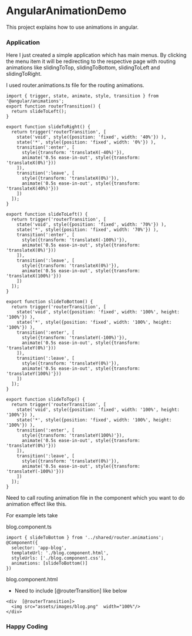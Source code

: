 # AngularAnimationDemo

This project explains how to use animations in angular.

### Application ###

Here I just created a simple application which has main menus. By clicking the menu item it will be redirecting to the respective page with routing animations like slidingToTop, slidingToBottom, slidingToLeft and slidingToRight.

I used router.animations.ts file for the routing animations.

```
import { trigger, state, animate, style, transition } from '@angular/animations';
export function routerTransition() {
  return slideToLeft();
}

export function slideToRight() {
  return trigger('routerTransition', [
    state('void', style({position: 'fixed', width: '40%'}) ),
    state('*', style({position: 'fixed', width: '0%'}) ),
    transition(':enter', [
      style({transform: 'translateX(-40%)'}),
      animate('0.5s ease-in-out', style({transform: 'translateX(0%)'}))
    ]),
    transition(':leave', [
      style({transform: 'translateX(0%)'}),
      animate('0.5s ease-in-out', style({transform: 'translateX(40%)'}))
    ])
  ]);
}

export function slideToLeft() {
  return trigger('routerTransition', [
    state('void', style({position: 'fixed', width: '70%'}) ),
    state('*', style({position: 'fixed', width: '70%'}) ),
    transition(':enter', [
      style({transform: 'translateX(-100%)'}),
      animate('0.5s ease-in-out', style({transform: 'translateX(0%)'}))
    ]),
    transition(':leave', [
      style({transform: 'translateX(0%)'}),
      animate('0.5s ease-in-out', style({transform: 'translateX(100%)'}))
    ])
  ]);
}

export function slideToBottom() {
  return trigger('routerTransition', [
    state('void', style({position: 'fixed', width: '100%', height: '100%'}) ),
    state('*', style({position: 'fixed', width: '100%', height: '100%'}) ),
    transition(':enter', [
      style({transform: 'translateY(-100%)'}),
      animate('0.5s ease-in-out', style({transform: 'translateY(0%)'}))
    ]),
    transition(':leave', [
      style({transform: 'translateY(0%)'}),
      animate('0.5s ease-in-out', style({transform: 'translateY(100%)'}))
    ])
  ]);
}

export function slideToTop() {
  return trigger('routerTransition', [
    state('void', style({position: 'fixed', width: '100%', height: '100%'}) ),
    state('*', style({position: 'fixed', width: '100%', height: '100%'}) ),
    transition(':enter', [
      style({transform: 'translateY(100%)'}),
      animate('0.5s ease-in-out', style({transform: 'translateY(0%)'}))
    ]),
    transition(':leave', [
      style({transform: 'translateY(0%)'}),
      animate('0.5s ease-in-out', style({transform: 'translateY(-100%)'}))
    ])
  ]);
}

```

Need to call routing animation file in the component which you want to do animation effect like this.

For example lets take 

blog.component.ts

```
import { slideToBottom } from '../shared/router.animations';
@Component({
  selector: 'app-blog',
  templateUrl: './blog.component.html',
  styleUrls: ['./blog.component.css'],
  animations: [slideToBottom()]
})

```

blog.component.html

* Need to include [@routerTransition] like below

```
<div  [@routerTransition]>
  <img src="assets/images/blog.png"  width="100%"/>
</div>

```

### Happy Coding ###
